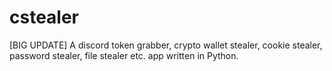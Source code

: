 # cstealer
[BIG UPDATE] A discord token grabber, crypto wallet stealer, cookie stealer, password stealer, file stealer etc. app written in Python.

